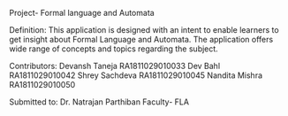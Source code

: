 Project- Formal language and Automata

Definition:
This application is designed with an intent to enable learners to get insight about Formal Language and Automata. 
The application offers wide range of concepts and topics regarding the subject. 

Contributors:
Devansh Taneja RA1811029010033
Dev Bahl RA1811029010042
Shrey Sachdeva RA1811029010045
Nandita Mishra RA1811029010050

Submitted  to:
Dr. Natrajan Parthiban
Faculty- FLA
